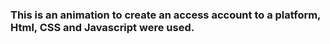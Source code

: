 ### This is an animation to create an access account to a platform, Html, CSS and Javascript were used.